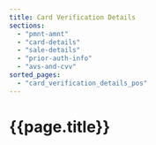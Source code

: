 ```yaml
---
title: Card Verification Details
sections:
  - "pmnt-amnt"
  - "card-details"
  - "sale-details"
  - "prior-auth-info"
  - "avs-and-cvv"
sorted_pages:
  - "card_verification_details_pos"
---
```

# {{page.title}}
